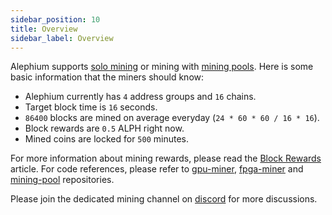 ```yaml
---
sidebar_position: 10
title: Overview
sidebar_label: Overview
---
```


Alephium supports [solo mining](/mining/solo-mining-guide) or mining
with [mining pools](/mining/pool-mining-guide). Here is some basic
information that the miners should know:

- Alephium currently has `4` address groups and `16` chains.
- Target block time is `16` seconds.
- `86400` blocks are mined on average everyday (`24 * 60 * 60 / 16 * 16`).
- Block rewards are `0.5` ALPH right now.
- Mined coins are locked for `500` minutes.

For more information about mining rewards, please read the [Block
Rewards](https://medium.com/@alephium/alephium-block-rewards-72d9fb9fde33)
article. For code references, please refer to
[gpu-miner](https://github.com/alephium/gpu-miner),
[fpga-miner](https://github.com/alephium/fpga-miner) and
[mining-pool](https://github.com/alephium/mining-pool) repositories.

Please join the dedicated mining channel on [discord](https://alephium.org/discord) for
more discussions.
